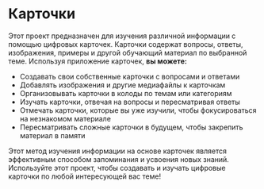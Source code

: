 <h1>Карточки</h1>
<p>
Этот проект предназначен для изучения различной информации с помощью цифровых карточек. 
Карточки содержат вопросы, ответы, изображения, примеры и другой обучающий материал по выбранной теме.
Используя приложение карточек, <strong>вы можете:</strong>
</p>
<ul>
<li>Создавать свои собственные карточки с вопросами и ответами</li>
<li>Добавлять изображения и другие медиафайлы к карточкам</li>
<li>Организовывать карточки в колоды по темам или категориям</li>
<li>Изучать карточки, отвечая на вопросы и пересматривая ответы</li>
<li>Отмечать карточки, которые вы уже изучили, чтобы фокусироваться на незнакомом материале</li>
<li>Пересматривать сложные карточки в будущем, чтобы закрепить материал в памяти</li>
</ul>

<p>
Этот метод изучения информации на основе карточек является эффективным способом запоминания и усвоения новых знаний. 
Используйте этот проект, чтобы создавать и изучать цифровые карточки по любой интересующей вас теме!
</p>
